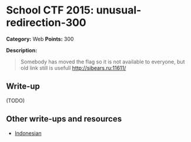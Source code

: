 # School CTF 2015: unusual-redirection-300

**Category:** Web
**Points:** 300

**Description:**

> Somebody has moved the flag so it is not available to everyone, but old link still is usefull http://sibears.ru:11611/

## Write-up

(TODO)

## Other write-ups and resources

* [Indonesian](http://www.hasnydes.us/2015/05/schoolctf-unusual-redirection-300pts/) 
